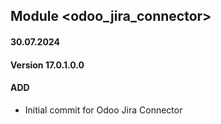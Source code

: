 ## Module <odoo_jira_connector>

#### 30.07.2024
#### Version 17.0.1.0.0
#### ADD
- Initial commit for Odoo Jira Connector
